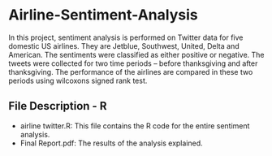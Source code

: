# Airline-Sentiment-Analysis

In this project, sentiment analysis is performed on Twitter data for five domestic US airlines. They are Jetblue, Southwest, United, 
Delta and American. The sentiments were classified as either positive or negative. The tweets were collected for two time periods – 
before thanksgiving and after thanksgiving. The performance of the airlines are compared in these two periods using wilcoxons signed rank test.

## File Description - R

- airline twitter.R: This file contains the R code for the entire sentiment analysis.
- Final Report.pdf: The results of the analysis explained.
